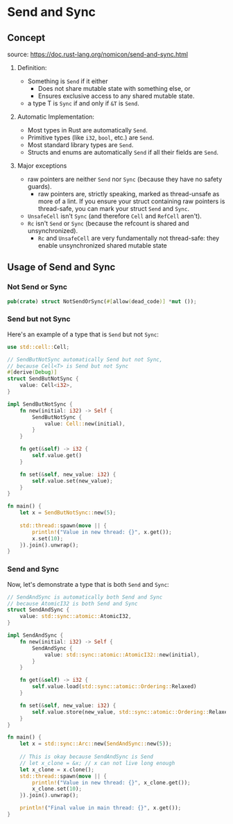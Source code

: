 # Send and Sync

## Concept

source: https://doc.rust-lang.org/nomicon/send-and-sync.html

1. Definition:
   - Something is `Send` if it either
     - Does not share mutable state with something else, or
     - Ensures exclusive access to any shared mutable state.
   - a type T is `Sync` if and only if `&T` is `Send`.

2. Automatic Implementation:
   - Most types in Rust are automatically `Send`.
   - Primitive types (like `i32`, `bool`, etc.) are `Send`.
   - Most standard library types are `Send`.
   - Structs and enums are automatically `Send` if all their fields are `Send`.

3. Major exceptions
   - raw pointers are neither `Send` nor `Sync` (because they have no safety guards).
     - raw pointers are, strictly speaking, marked as thread-unsafe as more of a
       lint. If you ensure your struct containing raw pointers is thread-safe,
       you can mark your struct `Send` and `Sync`.
   - `UnsafeCell` isn't `Sync` (and therefore `Cell` and `RefCell` aren't).
   - `Rc` isn't `Send` or `Sync` (because the refcount is shared and unsynchronized).
     - `Rc` and `UnsafeCell` are very fundamentally not thread-safe: they enable
       unsynchronized shared mutable state


## Usage of Send and Sync

### Not Send or Sync

```rust
pub(crate) struct NotSendOrSync(#[allow(dead_code)] *mut ());
```

### Send but not Sync

Here's an example of a type that is `Send` but not `Sync`:

```rust
use std::cell::Cell;

// SendButNotSync automatically Send but not Sync,
// because Cell<T> is Send but not Sync
#[derive(Debug)]
struct SendButNotSync {
    value: Cell<i32>,
}

impl SendButNotSync {
    fn new(initial: i32) -> Self {
        SendButNotSync {
            value: Cell::new(initial),
        }
    }

    fn get(&self) -> i32 {
        self.value.get()
    }

    fn set(&self, new_value: i32) {
        self.value.set(new_value);
    }
}

fn main() {
    let x = SendButNotSync::new(5);
    
    std::thread::spawn(move || {
        println!("Value in new thread: {}", x.get());
        x.set(10);
    }).join().unwrap();
}
```

### Send and Sync

Now, let's demonstrate a type that is both `Send` and `Sync`:

```rust
// SendAndSync is automatically both Send and Sync
// because AtomicI32 is both Send and Sync
struct SendAndSync {
    value: std::sync::atomic::AtomicI32,
}

impl SendAndSync {
    fn new(initial: i32) -> Self {
        SendAndSync {
            value: std::sync::atomic::AtomicI32::new(initial),
        }
    }

    fn get(&self) -> i32 {
        self.value.load(std::sync::atomic::Ordering::Relaxed)
    }

    fn set(&self, new_value: i32) {
        self.value.store(new_value, std::sync::atomic::Ordering::Relaxed);
    }
}

fn main() {
    let x = std::sync::Arc::new(SendAndSync::new(5));
    
    // This is okay because SendAndSync is Send
    // let x_clone = &x; // x can not live long enough
    let x_clone = x.clone();
    std::thread::spawn(move || {
        println!("Value in new thread: {}", x_clone.get());
        x_clone.set(10);
    }).join().unwrap();

    println!("Final value in main thread: {}", x.get());
}
```

